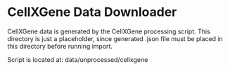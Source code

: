 # CellXGene Data Downloader

CellXGene data is generated by the CellXGene processing script. This directory is just a placeholder, since generated .json file must be placed in this directory before running import.

Script is located at: data/unprocessed/cellxgene

